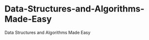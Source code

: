 Data-Structures-and-Algorithms-Made-Easy
========================================

Data Structures and Algorithms Made Easy
